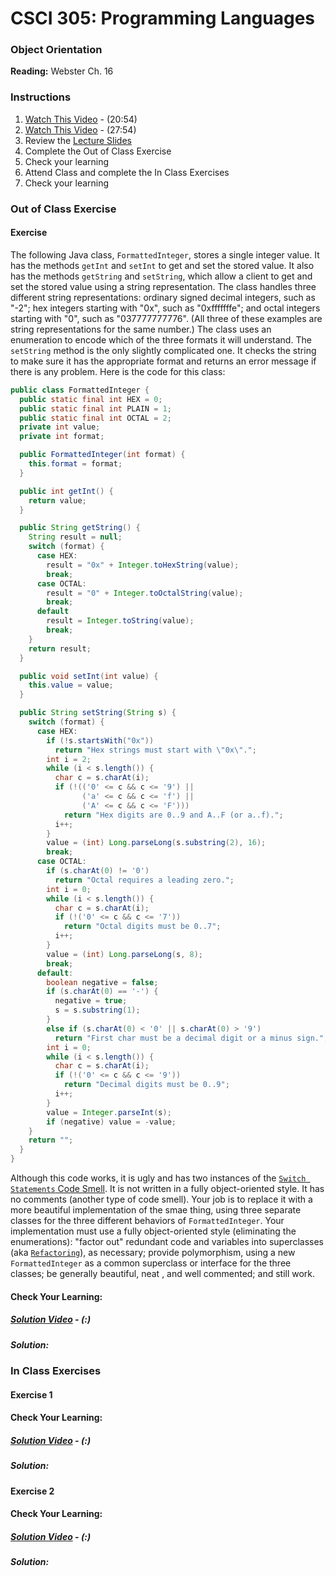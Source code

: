 # CSCI 305: Programming Languages

### Object Orientation

**Reading:** Webster Ch. 16

### Instructions
1. [Watch This Video](https://youtu.be/HHd-Ghgk9Jw) - (20:54)
2. [Watch This Video](https://youtu.be/uvMEcJTTIX8) - (27:54)
3. Review the [Lecture Slides](slides/Lecture29.pdf)
4. Complete the Out of Class Exercise
5. Check your learning
6. Attend Class and complete the In Class Exercises
7. Check your learning

### Out of Class Exercise

#### Exercise
The following Java class, `FormattedInteger`, stores a single integer value. It has the methods `getInt` and `setInt` to get and set the stored value. It also has the methods `getString` and `setString`, which allow a client to get and set the stored value using a string representation. The class handles three different string representations: ordinary signed decimal integers, such as "-2"; hex integers starting with "0x", such as "0xfffffffe"; and octal integers starting with "0", such as "037777777776". (All three of these examples are string representations for the same number.) The class uses an enumeration to encode which of the three formats it will understand. The `setString` method is the only slightly complicated one. It checks the string to make sure it has the appropriate format and returns an error message if there is any problem. Here is the code for this class:

```java
public class FormattedInteger {
  public static final int HEX = 0;
  public static final int PLAIN = 1;
  public static final int OCTAL = 2;
  private int value;
  private int format;

  public FormattedInteger(int format) {
    this.format = format;
  }

  public int getInt() {
    return value;
  }

  public String getString() {
    String result = null;
    switch (format) {
      case HEX:
        result = "0x" + Integer.toHexString(value);
        break;
      case OCTAL:
        result = "0" + Integer.toOctalString(value);
        break;
      default
        result = Integer.toString(value);
        break;
    }
    return result;
  }

  public void setInt(int value) {
    this.value = value;
  }

  public String setString(String s) {
    switch (format) {
      case HEX:
        if (!s.startsWith("0x"))
          return "Hex strings must start with \"0x\".";
        int i = 2;
        while (i < s.length()) {
          char c = s.charAt(i);
          if (!(('0' <= c && c <= '9') ||
                ('a' <= c && c <= 'f') ||
                ('A' <= c && c <= 'F')))
            return "Hex digits are 0..9 and A..F (or a..f).";
          i++;
        }
        value = (int) Long.parseLong(s.substring(2), 16);
        break;
      case OCTAL:
        if (s.charAt(0) != '0')
          return "Octal requires a leading zero.";
        int i = 0;
        while (i < s.length()) {
          char c = s.charAt(i);
          if (!('0' <= c && c <= '7'))
            return "Octal digits must be 0..7";
          i++;
        }
        value = (int) Long.parseLong(s, 8);
        break;
      default:
        boolean negative = false;
        if (s.charAt(0) == '-') {
          negative = true;
          s = s.substring(1);
        }
        else if (s.charAt(0) < '0' || s.charAt(0) > '9')
          return "First char must be a decimal digit or a minus sign.";
        int i = 0;
        while (i < s.length()) {
          char c = s.charAt(i);
          if (!('0' <= c && c <= '9'))
            return "Decimal digits must be 0..9";
          i++;
        }
        value = Integer.parseInt(s);
        if (negative) value = -value;
    }
    return "";
  }
}
```

Although this code works, it is ugly and has two instances of the [`Switch Statements` Code Smell](https://sourcemaking.com/refactoring/smells/switch-statements). It is not written in a fully object-oriented style. It has no comments (another type of code smell). Your job is to replace it with a more beautiful implementation of the smae thing, using three separate classes for the three different behaviors of `FormattedInteger`. Your implementation must use a fully object-oriented style (eliminating the enumerations): "factor out" redundant code and variables into superclasses (aka [`Refactoring`](www.refactoring.com)), as necessary; provide polymorphism, using a new `FormattedInteger` as a common superclass or interface for the three classes; be generally beautiful, neat , and well commented; and still work.

#### Check Your Learning:

##### [Solution Video]() - (:)

##### Solution:

### In Class Exercises

#### Exercise 1

#### Check Your Learning:

##### [Solution Video]() - (:)

##### Solution:

#### Exercise 2

#### Check Your Learning:

##### [Solution Video]() - (:)

##### Solution:
